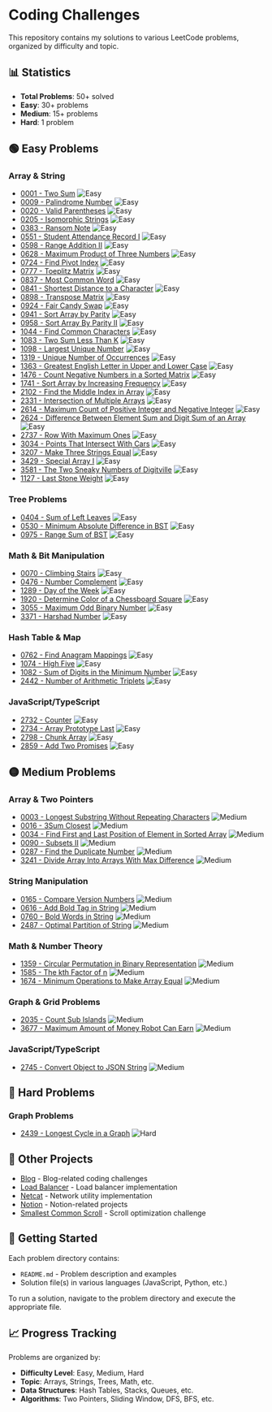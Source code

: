 # Coding Challenges

This repository contains my solutions to various LeetCode problems, organized by difficulty and topic.

## 📊 Statistics

- **Total Problems**: 50+ solved
- **Easy**: 30+ problems
- **Medium**: 15+ problems
- **Hard**: 1 problem

## 🟢 Easy Problems

### Array & String

- [0001 - Two Sum](./0001-two-sum) ![Easy](https://img.shields.io/badge/Easy-green)
- [0009 - Palindrome Number](./0009-palindrome-number) ![Easy](https://img.shields.io/badge/Easy-green)
- [0020 - Valid Parentheses](./0020-valid-parentheses) ![Easy](https://img.shields.io/badge/Easy-green)
- [0205 - Isomorphic Strings](./0205-isomorphic-strings) ![Easy](https://img.shields.io/badge/Easy-green)
- [0383 - Ransom Note](./0383-ransom-note) ![Easy](https://img.shields.io/badge/Easy-green)
- [0551 - Student Attendance Record I](./0551-student-attendance-record-i) ![Easy](https://img.shields.io/badge/Easy-green)
- [0598 - Range Addition II](./0598-range-addition-ii) ![Easy](https://img.shields.io/badge/Easy-green)
- [0628 - Maximum Product of Three Numbers](./0628-maximum-product-of-three-numbers) ![Easy](https://img.shields.io/badge/Easy-green)
- [0724 - Find Pivot Index](./0724-find-pivot-index) ![Easy](https://img.shields.io/badge/Easy-green)
- [0777 - Toeplitz Matrix](./0777-toeplitz-matrix) ![Easy](https://img.shields.io/badge/Easy-green)
- [0837 - Most Common Word](./0837-most-common-word) ![Easy](https://img.shields.io/badge/Easy-green)
- [0841 - Shortest Distance to a Character](./0841-shortest-distance-to-a-character) ![Easy](https://img.shields.io/badge/Easy-green)
- [0898 - Transpose Matrix](./0898-transpose-matrix) ![Easy](https://img.shields.io/badge/Easy-green)
- [0924 - Fair Candy Swap](./0924-fair-candy-swap) ![Easy](https://img.shields.io/badge/Easy-green)
- [0941 - Sort Array by Parity](./0941-sort-array-by-parity) ![Easy](https://img.shields.io/badge/Easy-green)
- [0958 - Sort Array By Parity II](./0958-sort-array-by-parity-ii) ![Easy](https://img.shields.io/badge/Easy-green)
- [1044 - Find Common Characters](./1044-find-common-characters) ![Easy](https://img.shields.io/badge/Easy-green)
- [1083 - Two Sum Less Than K](./1083-two-sum-less-than-k) ![Easy](https://img.shields.io/badge/Easy-green)
- [1098 - Largest Unique Number](./1098-largest-unique-number) ![Easy](https://img.shields.io/badge/Easy-green)
- [1319 - Unique Number of Occurrences](./1319-unique-number-of-occurrences) ![Easy](https://img.shields.io/badge/Easy-green)
- [1363 - Greatest English Letter in Upper and Lower Case](./1363-greatest-english-letter-in-upper-and-lower-case) ![Easy](https://img.shields.io/badge/Easy-green)
- [1476 - Count Negative Numbers in a Sorted Matrix](./1476-count-negative-numbers-in-a-sorted-matrix) ![Easy](https://img.shields.io/badge/Easy-green)
- [1741 - Sort Array by Increasing Frequency](./1741-sort-array-by-increasing-frequency) ![Easy](https://img.shields.io/badge/Easy-green)
- [2102 - Find the Middle Index in Array](./2102-find-the-middle-index-in-array) ![Easy](https://img.shields.io/badge/Easy-green)
- [2331 - Intersection of Multiple Arrays](./2331-intersection-of-multiple-arrays) ![Easy](https://img.shields.io/badge/Easy-green)
- [2614 - Maximum Count of Positive Integer and Negative Integer](./2614-maximum-count-of-positive-integer-and-negative-integer) ![Easy](https://img.shields.io/badge/Easy-green)
- [2624 - Difference Between Element Sum and Digit Sum of an Array](./2624-difference-between-element-sum-and-digit-sum-of-an-array) ![Easy](https://img.shields.io/badge/Easy-green)
- [2737 - Row With Maximum Ones](./2737-row-with-maximum-ones) ![Easy](https://img.shields.io/badge/Easy-green)
- [3034 - Points That Intersect With Cars](./3034-points-that-intersect-with-cars) ![Easy](https://img.shields.io/badge/Easy-green)
- [3207 - Make Three Strings Equal](./3207-make-three-strings-equal) ![Easy](https://img.shields.io/badge/Easy-green)
- [3429 - Special Array I](./3429-special-array-i) ![Easy](https://img.shields.io/badge/Easy-green)
- [3581 - The Two Sneaky Numbers of Digitville](./3581-the-two-sneaky-numbers-of-digitville) ![Easy](https://img.shields.io/badge/Easy-green)
- [1127 - Last Stone Weight](./1127-last-stone-weight) ![Easy](https://img.shields.io/badge/Easy-green)

### Tree Problems

- [0404 - Sum of Left Leaves](./0404-sum-of-left-leaves) ![Easy](https://img.shields.io/badge/Easy-green)
- [0530 - Minimum Absolute Difference in BST](./0530-minimum-absolute-difference-in-bst) ![Easy](https://img.shields.io/badge/Easy-green)
- [0975 - Range Sum of BST](./0975-range-sum-of-bst) ![Easy](https://img.shields.io/badge/Easy-green)

### Math & Bit Manipulation

- [0070 - Climbing Stairs](./0070-climbing-stairs) ![Easy](https://img.shields.io/badge/Easy-green)
- [0476 - Number Complement](./0476-number-complement) ![Easy](https://img.shields.io/badge/Easy-green)
- [1289 - Day of the Week](./1289-day-of-the-week) ![Easy](https://img.shields.io/badge/Easy-green)
- [1920 - Determine Color of a Chessboard Square](./1920-determine-color-of-a-chessboard-square) ![Easy](https://img.shields.io/badge/Easy-green)
- [3055 - Maximum Odd Binary Number](./3055-maximum-odd-binary-number) ![Easy](https://img.shields.io/badge/Easy-green)
- [3371 - Harshad Number](./3371-harshad-number) ![Easy](https://img.shields.io/badge/Easy-green)

### Hash Table & Map

- [0762 - Find Anagram Mappings](./0762-find-anagram-mappings) ![Easy](https://img.shields.io/badge/Easy-green)
- [1074 - High Five](./1074-high-five) ![Easy](https://img.shields.io/badge/Easy-green)
- [1082 - Sum of Digits in the Minimum Number](./1082-sum-of-digits-in-the-minimum-number) ![Easy](https://img.shields.io/badge/Easy-green)
- [2442 - Number of Arithmetic Triplets](./2442-number-of-arithmetic-triplets) ![Easy](https://img.shields.io/badge/Easy-green)

### JavaScript/TypeScript

- [2732 - Counter](./2732-counter) ![Easy](https://img.shields.io/badge/Easy-green)
- [2734 - Array Prototype Last](./2734-array-prototype-last) ![Easy](https://img.shields.io/badge/Easy-green)
- [2798 - Chunk Array](./2798-chunk-array) ![Easy](https://img.shields.io/badge/Easy-green)
- [2859 - Add Two Promises](./2859-add-two-promises) ![Easy](https://img.shields.io/badge/Easy-green)

## 🟡 Medium Problems

### Array & Two Pointers

- [0003 - Longest Substring Without Repeating Characters](./0003-longest-substring-without-repeating-characters) ![Medium](https://img.shields.io/badge/Medium-orange)
- [0016 - 3Sum Closest](./0016-3sum-closest) ![Medium](https://img.shields.io/badge/Medium-orange)
- [0034 - Find First and Last Position of Element in Sorted Array](./0034-find-first-and-last-position-of-element-in-sorted-array) ![Medium](https://img.shields.io/badge/Medium-orange)
- [0090 - Subsets II](./0090-subsets-ii) ![Medium](https://img.shields.io/badge/Medium-orange)
- [0287 - Find the Duplicate Number](./0287-find-the-duplicate-number) ![Medium](https://img.shields.io/badge/Medium-orange)
- [3241 - Divide Array Into Arrays With Max Difference](./3241-divide-array-into-arrays-with-max-difference) ![Medium](https://img.shields.io/badge/Medium-orange)

### String Manipulation

- [0165 - Compare Version Numbers](./0165-compare-version-numbers) ![Medium](https://img.shields.io/badge/Medium-orange)
- [0616 - Add Bold Tag in String](./0616-add-bold-tag-in-string) ![Medium](https://img.shields.io/badge/Medium-orange)
- [0760 - Bold Words in String](./0760-bold-words-in-string) ![Medium](https://img.shields.io/badge/Medium-orange)
- [2487 - Optimal Partition of String](./2487-optimal-partition-of-string) ![Medium](https://img.shields.io/badge/Medium-orange)

### Math & Number Theory

- [1359 - Circular Permutation in Binary Representation](./1359-circular-permutation-in-binary-representation) ![Medium](https://img.shields.io/badge/Medium-orange)
- [1585 - The kth Factor of n](./1585-the-kth-factor-of-n) ![Medium](https://img.shields.io/badge/Medium-orange)
- [1674 - Minimum Operations to Make Array Equal](./1674-minimum-operations-to-make-array-equal) ![Medium](https://img.shields.io/badge/Medium-orange)

### Graph & Grid Problems

- [2035 - Count Sub Islands](./2035-count-sub-islands) ![Medium](https://img.shields.io/badge/Medium-orange)
- [3677 - Maximum Amount of Money Robot Can Earn](./3677-maximum-amount-of-money-robot-can-earn) ![Medium](https://img.shields.io/badge/Medium-orange)

### JavaScript/TypeScript

- [2745 - Convert Object to JSON String](./2745-convert-object-to-json-string) ![Medium](https://img.shields.io/badge/Medium-orange)

## 🔴 Hard Problems

### Graph Problems

- [2439 - Longest Cycle in a Graph](./2439-longest-cycle-in-a-graph) ![Hard](https://img.shields.io/badge/Hard-red)

## 🔧 Other Projects

- [Blog](./blog) - Blog-related coding challenges
- [Load Balancer](./load-balancer) - Load balancer implementation
- [Netcat](./netcat) - Network utility implementation
- [Notion](./notion) - Notion-related projects
- [Smallest Common Scroll](./smallest-common-scroll) - Scroll optimization challenge

## 🚀 Getting Started

Each problem directory contains:

- `README.md` - Problem description and examples
- Solution file(s) in various languages (JavaScript, Python, etc.)

To run a solution, navigate to the problem directory and execute the appropriate file.

## 📈 Progress Tracking

Problems are organized by:

- **Difficulty Level**: Easy, Medium, Hard
- **Topic**: Arrays, Strings, Trees, Math, etc.
- **Data Structures**: Hash Tables, Stacks, Queues, etc.
- **Algorithms**: Two Pointers, Sliding Window, DFS, BFS, etc.
